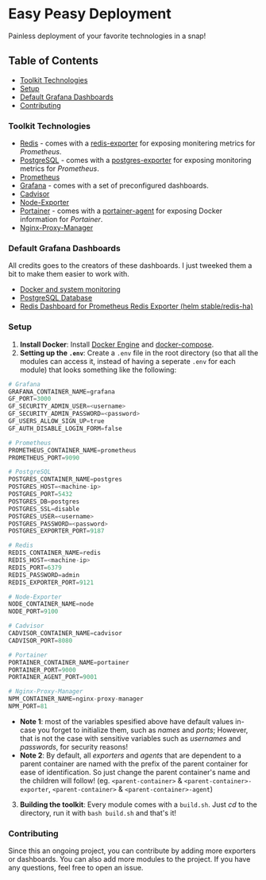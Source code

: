 # Easy Peasy Deployment
Painless deployment of your favorite technologies in a snap!

## Table of Contents
- [Toolkit Technologies](https://github.com/keivanipchihagh/easy-peasy-deployment#toolkit-technologies)
- [Setup](https://github.com/keivanipchihagh/easy-peasy-deployment#setup)
- [Default Grafana Dashboards](https://github.com/keivanipchihagh/easy-peasy-deployment#default-grafana-dashboards)
- [Contributing](https://github.com/keivanipchihagh/easy-peasy-deployment#contributing)

### Toolkit Technologies
- [Redis](https://github.com/keivanipchihagh/easy-peasy-monitoring/tree/main/redis) - comes with a [redis-exporter](https://github.com/oliver006/redis_exporter) for exposing monitering metrics for _Prometheus_.
- [PostgreSQL](https://github.com/keivanipchihagh/easy-peasy-monitoring/tree/main/postgres) - comes with a [postgres-exporter](https://github.com/prometheus-community/postgres_exporter) for exposing monitoring metrics for _Prometheus_.
- [Prometheus](https://github.com/keivanipchihagh/easy-peasy-monitoring/tree/main/prometheus)
- [Grafana](https://github.com/keivanipchihagh/easy-peasy-monitoring/tree/main/grafana) - comes with a set of preconfigured dashboards.
- [Cadvisor](https://github.com/keivanipchihagh/easy-peasy-monitoring/tree/main/cadviser)
- [Node-Exporter](https://github.com/keivanipchihagh/easy-peasy-monitoring/tree/main/node-exporter)
- [Portainer](https://github.com/keivanipchihagh/easy-peasy-deployment/tree/main/portainer) - comes with a [portainer-agent](https://docs.portainer.io/v/ce-2.9/start/install/agent/docker/linux) for exposing Docker information for _Portainer_.
- [Nginx-Proxy-Manager](https://github.com/keivanipchihagh/easy-peasy-deployment/tree/main/nginx-proxy-manager)


### Default Grafana Dashboards
All credits goes to the creators of these dashboards. I just tweeked them a bit to make them easier to work with.
- [Docker and system monitoring](https://grafana.com/grafana/dashboards/893-main/)
- [PostgreSQL Database](https://grafana.com/grafana/dashboards/9628-postgresql-database/)
- [Redis Dashboard for Prometheus Redis Exporter (helm stable/redis-ha)](https://grafana.com/grafana/dashboards/11835-redis-dashboard-for-prometheus-redis-exporter-helm-stable-redis-ha/)

### Setup
1. **Install Docker**: Install [Docker Engine](https://docs.docker.com/engine/install/ubuntu/) and [docker-compose]().
2. **Setting up the `.env`**: Create a `.env` file in the root directory (so that all the modules can access it, instead of having a seperate `.env` for each module) that looks something like the following:

  ```python
  # Grafana
  GRAFANA_CONTAINER_NAME=grafana
  GF_PORT=3000
  GF_SECURITY_ADMIN_USER=<username>
  GF_SECURITY_ADMIN_PASSWORD=<password>
  GF_USERS_ALLOW_SIGN_UP=true
  GF_AUTH_DISABLE_LOGIN_FORM=false

  # Prometheus
  PROMETHEUS_CONTAINER_NAME=prometheus
  PROMETHEUS_PORT=9090

  # PostgreSQL
  POSTGRES_CONTAINER_NAME=postgres
  POSTGRES_HOST=<machine-ip>
  POSTGRES_PORT=5432
  POSTGRES_DB=postgres
  POSTGRES_SSL=disable
  POSTGRES_USER=<username>
  POSTGRES_PASSWORD=<password>
  POSTGRES_EXPORTER_PORT=9187

  # Redis
  REDIS_CONTAINER_NAME=redis
  REDIS_HOST=<machine-ip>
  REDIS_PORT=6379
  REDIS_PASSWORD=admin
  REDIS_EXPORTER_PORT=9121

  # Node-Exporter
  NODE_CONTAINER_NAME=node
  NODE_PORT=9100

  # Cadvisor
  CADVISOR_CONTAINER_NAME=cadvisor
  CADVISOR_PORT=8080

  # Portainer
  PORTAINER_CONTAINER_NAME=portainer
  PORTAINER_PORT=9000
  PORTAINER_AGENT_PORT=9001

  # Nginx-Proxy-Manager
  NPM_CONTAINER_NAME=nginx-proxy-manager
  NPM_PORT=81
  ```
  - **Note 1**: most of the variables spesified above have default values in-case you forget to initialize them, such as *names* and *ports*; However, that is not the case with sensitive variables such as *usernames* and *passwords*, for security reasons!
  - **Note 2**: By default, all *exporters* and *agents* that are dependent to a parent container are named with the prefix of the parent container for ease of identification. So just change the parent container's name and the children will follow! (eg. `<parent-container>` & `<parent-container>-exporter`, `<parent-container>` & `<parent-container>-agent`)

3. **Building the toolkit**: Every module comes with a `build.sh`. Just *cd* to the directory, run it with `bash build.sh` and that's it!

### Contributing
Since this an ongoing project, you can contribute by adding more exporters or dashboards. You can also add more modules to the project. If you have any questions, feel free to open an issue.
